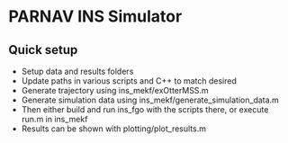 # PARNAV INS Simulator

## Quick setup

- Setup data and results folders
- Update paths in various scripts and C++ to match desired
- Generate trajectory using ins_mekf/exOtterMSS.m
- Generate simulation data using ins_mekf/generate_simulation_data.m
- Then either build and run ins_fgo with the scripts there, or execute run.m in
  ins_mekf
- Results can be shown with plotting/plot_results.m 
